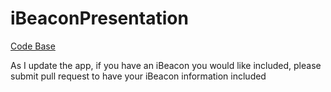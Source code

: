 iBeaconPresentation
===================

[Code Base](http://www.devfright.com/ibeacons-tutorial-ios-7-clbeaconregion-clbeacon/)

As I update the app, if you have an iBeacon you would like included, please submit pull request to have your iBeacon information included
